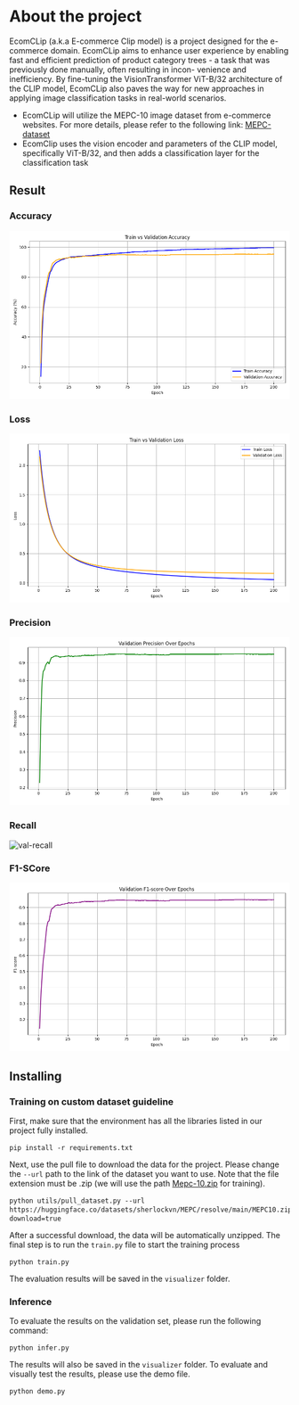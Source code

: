 # About the project
EcomCLip (a.k.a E-commerce Clip model) is a project designed for the e-commerce domain. EcomCLip aims to enhance user experience by enabling fast and efficient prediction of product category trees - a task that was previously done manually, often resulting in incon-
venience and inefficiency. By fine-tuning the VisionTransformer ViT-B/32 architecture of the CLIP model, EcomCLip also paves the way for new approaches in applying image classification tasks in real-world scenarios.
* EcomCLip will utilize the MEPC-10 image dataset from e-commerce websites. For more details, please refer to the following link: [MEPC-dataset](https://huggingface.co/datasets/sherlockvn/MEPC)
* EcomClip uses the vision encoder and parameters of the CLIP model, specifically ViT-B/32, and then adds a classification layer for the classification task
## Result
### Accuracy
![acc-train-val](visualizer/accuracy_train_val.png)
### Loss
![loss-train-val](visualizer/loss_train_val.png)
### Precision
![val-precision](visualizer/val_precision.png)
### Recall
![val-recall](visualizer/val-recall.png)
### F1-SCore
![val-f1](visualizer/val_f1score.png)
## Installing
### Training on custom dataset guideline
First, make sure that the environment has all the libraries listed in our project fully installed.
```
pip install -r requirements.txt
```
Next, use the pull file to download the data for the project. Please change the `--url` path to the link of the dataset you want to use. Note that the file extension must be .zip (we will use the path [Mepc-10.zip](https://huggingface.co/datasets/sherlockvn/MEPC/resolve/main/MEPC10.zip?download=true) for training).

```
python utils/pull_dataset.py --url https://huggingface.co/datasets/sherlockvn/MEPC/resolve/main/MEPC10.zip?download=true
```
After a successful download, the data will be automatically unzipped. The final step is to run the `train.py` file to start the training process
```
python train.py
```
The evaluation results will be saved in the `visualizer` folder.
### Inference
To evaluate the results on the validation set, please run the following command:
```
python infer.py
```
The results will also be saved in the `visualizer` folder. To evaluate and visually test the results, please use the demo file.
```
python demo.py
```
